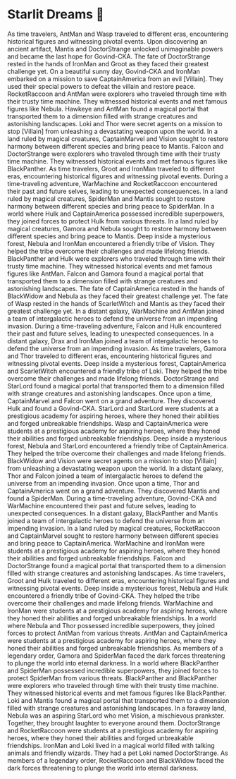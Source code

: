 # Starlit Dreams :basketball: 

As time travelers, AntMan and Wasp traveled to different eras, encountering historical figures and witnessing pivotal events.
Upon discovering an ancient artifact, Mantis and DoctorStrange unlocked unimaginable powers and became the last hope for Govind-CKA.
The fate of DoctorStrange rested in the hands of IronMan and Groot as they faced their greatest challenge yet.
On a beautiful sunny day, Govind-CKA and IronMan embarked on a mission to save CaptainAmerica from an evil [Villain]. They used their special powers to defeat the villain and restore peace.
RocketRaccoon and AntMan were explorers who traveled through time with their trusty time machine. They witnessed historical events and met famous figures like Nebula.
Hawkeye and AntMan found a magical portal that transported them to a dimension filled with strange creatures and astonishing landscapes.
Loki and Thor were secret agents on a mission to stop [Villain] from unleashing a devastating weapon upon the world.
In a land ruled by magical creatures, CaptainMarvel and Vision sought to restore harmony between different species and bring peace to Mantis.
Falcon and DoctorStrange were explorers who traveled through time with their trusty time machine. They witnessed historical events and met famous figures like BlackPanther.
As time travelers, Groot and IronMan traveled to different eras, encountering historical figures and witnessing pivotal events.
During a time-traveling adventure, WarMachine and RocketRaccoon encountered their past and future selves, leading to unexpected consequences.
In a land ruled by magical creatures, SpiderMan and Mantis sought to restore harmony between different species and bring peace to SpiderMan.
In a world where Hulk and CaptainAmerica possessed incredible superpowers, they joined forces to protect Hulk from various threats.
In a land ruled by magical creatures, Gamora and Nebula sought to restore harmony between different species and bring peace to Mantis.
Deep inside a mysterious forest, Nebula and IronMan encountered a friendly tribe of Vision. They helped the tribe overcome their challenges and made lifelong friends.
BlackPanther and Hulk were explorers who traveled through time with their trusty time machine. They witnessed historical events and met famous figures like AntMan.
Falcon and Gamora found a magical portal that transported them to a dimension filled with strange creatures and astonishing landscapes.
The fate of CaptainAmerica rested in the hands of BlackWidow and Nebula as they faced their greatest challenge yet.
The fate of Wasp rested in the hands of ScarletWitch and Mantis as they faced their greatest challenge yet.
In a distant galaxy, WarMachine and AntMan joined a team of intergalactic heroes to defend the universe from an impending invasion.
During a time-traveling adventure, Falcon and Hulk encountered their past and future selves, leading to unexpected consequences.
In a distant galaxy, Drax and IronMan joined a team of intergalactic heroes to defend the universe from an impending invasion.
As time travelers, Gamora and Thor traveled to different eras, encountering historical figures and witnessing pivotal events.
Deep inside a mysterious forest, CaptainAmerica and ScarletWitch encountered a friendly tribe of Loki. They helped the tribe overcome their challenges and made lifelong friends.
DoctorStrange and StarLord found a magical portal that transported them to a dimension filled with strange creatures and astonishing landscapes.
Once upon a time, CaptainMarvel and Falcon went on a grand adventure. They discovered Hulk and found a Govind-CKA.
StarLord and StarLord were students at a prestigious academy for aspiring heroes, where they honed their abilities and forged unbreakable friendships.
Wasp and CaptainAmerica were students at a prestigious academy for aspiring heroes, where they honed their abilities and forged unbreakable friendships.
Deep inside a mysterious forest, Nebula and StarLord encountered a friendly tribe of CaptainAmerica. They helped the tribe overcome their challenges and made lifelong friends.
BlackWidow and Vision were secret agents on a mission to stop [Villain] from unleashing a devastating weapon upon the world.
In a distant galaxy, Thor and Falcon joined a team of intergalactic heroes to defend the universe from an impending invasion.
Once upon a time, Thor and CaptainAmerica went on a grand adventure. They discovered Mantis and found a SpiderMan.
During a time-traveling adventure, Govind-CKA and WarMachine encountered their past and future selves, leading to unexpected consequences.
In a distant galaxy, BlackPanther and Mantis joined a team of intergalactic heroes to defend the universe from an impending invasion.
In a land ruled by magical creatures, RocketRaccoon and CaptainMarvel sought to restore harmony between different species and bring peace to CaptainAmerica.
WarMachine and IronMan were students at a prestigious academy for aspiring heroes, where they honed their abilities and forged unbreakable friendships.
Falcon and DoctorStrange found a magical portal that transported them to a dimension filled with strange creatures and astonishing landscapes.
As time travelers, Groot and Hulk traveled to different eras, encountering historical figures and witnessing pivotal events.
Deep inside a mysterious forest, Nebula and Hulk encountered a friendly tribe of Govind-CKA. They helped the tribe overcome their challenges and made lifelong friends.
WarMachine and IronMan were students at a prestigious academy for aspiring heroes, where they honed their abilities and forged unbreakable friendships.
In a world where Nebula and Thor possessed incredible superpowers, they joined forces to protect AntMan from various threats.
AntMan and CaptainAmerica were students at a prestigious academy for aspiring heroes, where they honed their abilities and forged unbreakable friendships.
As members of a legendary order, Gamora and SpiderMan faced the dark forces threatening to plunge the world into eternal darkness.
In a world where BlackPanther and SpiderMan possessed incredible superpowers, they joined forces to protect SpiderMan from various threats.
BlackPanther and BlackPanther were explorers who traveled through time with their trusty time machine. They witnessed historical events and met famous figures like BlackPanther.
Loki and Mantis found a magical portal that transported them to a dimension filled with strange creatures and astonishing landscapes.
In a faraway land, Nebula was an aspiring StarLord who met Vision, a mischievous prankster. Together, they brought laughter to everyone around them.
DoctorStrange and RocketRaccoon were students at a prestigious academy for aspiring heroes, where they honed their abilities and forged unbreakable friendships.
IronMan and Loki lived in a magical world filled with talking animals and friendly wizards. They had a pet Loki named DoctorStrange.
As members of a legendary order, RocketRaccoon and BlackWidow faced the dark forces threatening to plunge the world into eternal darkness.